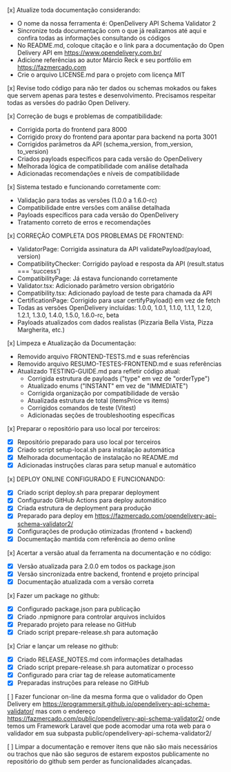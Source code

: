 [x] Atualize toda documentação considerando:
- O nome da nossa ferramenta é: OpenDelivery API Schema Validator 2
- Sincronize toda documentação com o que já realizamos até aqui e confira todas as informações consultando os códigos
- No README.md, coloque citação e o link para a documentação do Open Delivery API em https://www.opendelivery.com.br/
- Adicione referências ao autor Márcio Reck e seu portfólio em https://fazmercado.com
- Crie o arquivo LICENSE.md para o projeto com licença MIT

[x] Revise todo código para não ter dados ou schemas mokados ou fakes que servem apenas para testes e desenvolvimento. Precisamos respeitar todas as versões do padrão Open Delivery.

[x] Correção de bugs e problemas de compatibilidade:
- Corrigida porta do frontend para 8000
- Corrigido proxy do frontend para apontar para backend na porta 3001
- Corrigidos parâmetros da API (schema_version, from_version, to_version)
- Criados payloads específicos para cada versão do OpenDelivery
- Melhorada lógica de compatibilidade com análise detalhada
- Adicionadas recomendações e níveis de compatibilidade

[x] Sistema testado e funcionando corretamente com:
- Validação para todas as versões (1.0.0 a 1.6.0-rc)
- Compatibilidade entre versões com análise detalhada
- Payloads específicos para cada versão do OpenDelivery
- Tratamento correto de erros e recomendações

[x] CORREÇÃO COMPLETA DOS PROBLEMAS DE FRONTEND:
-  ValidatorPage: Corrigida assinatura da API validatePayload(payload, version)
-  CompatibilityChecker: Corrigido payload e resposta da API (result.status === 'success')
-  CompatibilityPage: Já estava funcionando corretamente
-  Validator.tsx: Adicionado parâmetro version obrigatório
-  Compatibility.tsx: Adicionado payload de teste para chamada da API
-  CertificationPage: Corrigido para usar certifyPayload() em vez de fetch
-  Todas as versões OpenDelivery incluídas: 1.0.0, 1.0.1, 1.1.0, 1.1.1, 1.2.0, 1.2.1, 1.3.0, 1.4.0, 1.5.0, 1.6.0-rc, beta
-  Payloads atualizados com dados realistas (Pizzaria Bella Vista, Pizza Margherita, etc.)

[x] Limpeza e Atualização da Documentação:
- Removido arquivo FRONTEND-TESTS.md e suas referências
- Removido arquivo RESUMO-TESTES-FRONTEND.md e suas referências
- Atualizado TESTING-GUIDE.md para refletir código atual:
  * Corrigida estrutura de payloads ("type" em vez de "orderType")
  * Atualizado enums ("INSTANT" em vez de "IMMEDIATE")
  * Corrigida organização por compatibilidade de versão
  * Atualizada estrutura de total (itemsPrice vs items)
  * Corrigidos comandos de teste (Vitest)
  * Adicionadas seções de troubleshooting específicas

[x] Preparar o repositório para uso local por terceiros:
- [x] Repositório preparado para uso local por terceiros
- [x] Criado script setup-local.sh para instalação automática
- [x] Melhorada documentação de instalação no README.md
- [x] Adicionadas instruções claras para setup manual e automático

[x] DEPLOY ONLINE CONFIGURADO E FUNCIONANDO:
- [x] Criado script deploy.sh para preparar deployment
- [x] Configurado GitHub Actions para deploy automático
- [x] Criada estrutura de deployment para produção
- [x] Preparado para deploy em https://fazmercado.com/opendelivery-api-schema-validator2/
- [x] Configurações de produção otimizadas (frontend + backend)
- [x] Documentação mantida com referência ao demo online

[x] Acertar a versão atual da ferramenta na documentação e no código:
- [x] Versão atualizada para 2.0.0 em todos os package.json
- [x] Versão sincronizada entre backend, frontend e projeto principal
- [x] Documentação atualizada com a versão correta

[x] Fazer um package no github:
- [x] Configurado package.json para publicação
- [x] Criado .npmignore para controlar arquivos incluídos
- [x] Preparado projeto para release no GitHub
- [x] Criado script prepare-release.sh para automação

[x] Criar e lançar um release no github:
- [x] Criado RELEASE_NOTES.md com informações detalhadas
- [x] Criado script prepare-release.sh para automatizar o processo
- [x] Configurado para criar tag de release automaticamente
- [x] Preparadas instruções para release no GitHub

[ ] Fazer funcionar on-line da mesma forma que o validador do Open Delivery em https://programmersit.github.io/opendelivery-api-schema-validator/ mas com o endereço https://fazmercado.com/public/opendelivery-api-schema-validator2/ onde temos um Framework Laravel que pode acomodar uma rota web para o validador em sua subpasta public/opendelivery-api-schema-validator2/

[ ] Limpar a documentação e remover itens que não são mais necessários ou trachos que não são seguros de estarem expostos publicamente no repositório do github sem perder as funcionalidades alcançadas.